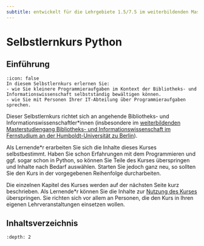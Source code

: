 ```yaml
---
subtitle: entwickelt für die Lehrgebiete 1.5/7.5 im weiterbildenden Masterstudiengang Bibliotheks- und Informationswissenschaft im Fernstudium an der Humboldt-Universität zu Berlin
---
```


# Selbstlernkurs Python

## Einführung

```{caution} 🎓 Lernziele
:icon: false
In diesem Selbstlernkurs erlernen Sie:
- wie Sie kleinere Programmieraufgaben im Kontext der Bibliotheks- und Informationswissenschaft selbstständig bewältigen können.
- wie Sie mit Personen Ihrer IT-Abteilung über Programmieraufgaben sprechen.
```

Dieser Selbstlernkurs richtet sich an angehende Bibliotheks- und Informationswissenschaftler\*innen (insbesondere im [weiterbildenden Masterstudiengang Bibliotheks- und Informationswissenschaft im Fernstudium an der Humboldt-Universität zu Berlin](https://www.ibi.hu-berlin.de/de/studium/studiengaenge/fernstudium)).

Als Lernende\*r erarbeiten Sie sich die Inhalte dieses Kurses selbstbestimmt. Haben Sie schon Erfahrungen mit dem Programmieren und ggf. sogar schon in Python, so können Sie Teile des Kurses überspringen und Inhalte nach Bedarf auswählen. Starten Sie jedoch ganz neu, so sollten Sie den Kurs in der vorgegebenen Reihenfolge durcharbeiten.

Die einzelnen Kapitel des Kurses werden auf der nächsten Seite kurz beschrieben. Als Lernende\*r können Sie die Inhalte zur [Nutzung des Kurses](000-Einleitung/Nutzung_des_Kurses.md) überspringen. Sie richten sich vor allem an Personen, die den Kurs in Ihren eigenen Lehrveranstaltungen einsetzen wollen.

## Inhaltsverzeichnis

```{table-of-contents}
:depth: 2
```
